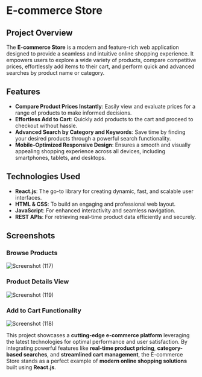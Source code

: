 # E-commerce Store

## Project Overview
The **E-commerce Store** is a modern and feature-rich web application designed to provide a seamless and intuitive online shopping experience. It empowers users to explore a wide variety of products, compare competitive prices, effortlessly add items to their cart, and perform quick and advanced searches by product name or category.

## Features
- **Compare Product Prices Instantly**: Easily view and evaluate prices for a range of products to make informed decisions.
- **Effortless Add to Cart**: Quickly add products to the cart and proceed to checkout without hassle.
- **Advanced Search by Category and Keywords**: Save time by finding your desired products through a powerful search functionality.
- **Mobile-Optimized Responsive Design**: Ensures a smooth and visually appealing shopping experience across all devices, including smartphones, tablets, and desktops.

## Technologies Used
- **React.js**: The go-to library for creating dynamic, fast, and scalable user interfaces.
- **HTML & CSS**: To build an engaging and professional web layout.
- **JavaScript**: For enhanced interactivity and seamless navigation.
- **REST APIs**: For retrieving real-time product data efficiently and securely.

## Screenshots

### Browse Products
![Screenshot (117)](https://github.com/user-attachments/assets/a3836d9f-3898-49cb-a5b9-6db885863921)

### Product Details View
![Screenshot (119)](https://github.com/user-attachments/assets/717fe9bd-efed-49d6-aaa8-a281bda1ffb5)

### Add to Cart Functionality
![Screenshot (118)](https://github.com/user-attachments/assets/0072c597-74fe-418e-8785-ea242f678d24)

This project showcases a **cutting-edge e-commerce platform** leveraging the latest technologies for optimal performance and user satisfaction. By integrating powerful features like **real-time product pricing**, **category-based searches**, and **streamlined cart management**, the E-commerce Store stands as a perfect example of **modern online shopping solutions** built using **React.js**.

